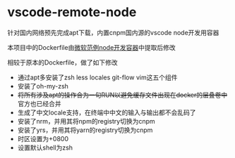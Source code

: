 # vscode-remote-node

针对国内网络预先完成apt下载，内置cnpm国内源的vscode node开发用容器

本项目中的Dockerfile由[微软范例node开发容器](https://github.com/Microsoft/vscode-remote-try-node)中提取后修改

相较于原本的Dockerfile，做了如下修改

- 通过apt多安装了zsh less locales git-flow vim这五个组件
- 安装了oh-my-zsh
- ~~将所有涉及apt的操作合为一句RUN以避免缓存文件出现在docker的层叠卷中~~ 官方也已经合并
- 生成了中文locale支持，在终端中中文的输入与输出都不会乱码了
- 安装了nrm，并用其将npm的registry切换为cnpm
- 安装了yrs，并用其将yarn的registry切换为cnpm
- 时区设置为+0800
- 设置默认shell为zsh
